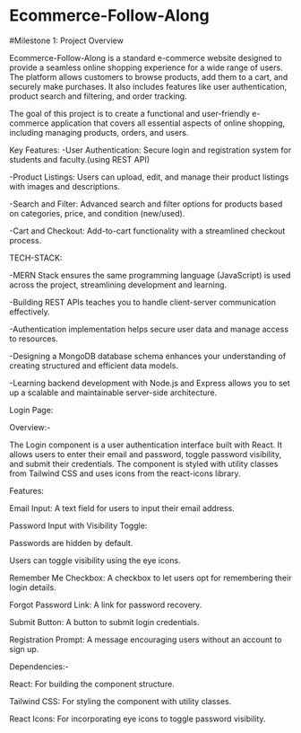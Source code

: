 # Ecommerce-Follow-Along
#Milestone 1: Project Overview

Ecommerce-Follow-Along is a standard e-commerce website designed to provide a seamless online shopping experience for a wide range of users. The platform allows customers to browse products, add them to a cart, and securely make purchases. It also includes features like user authentication, product search and filtering, and order tracking.

The goal of this project is to create a functional and user-friendly e-commerce application that covers all essential aspects of online shopping, including managing products, orders, and users.


Key Features:
-User Authentication: Secure login and registration system for students and faculty.(using REST API)

-Product Listings: Users can upload, edit, and manage their product listings with images and descriptions.

-Search and Filter: Advanced search and filter options for products based on categories, price, and condition (new/used).

-Cart and Checkout: Add-to-cart functionality with a streamlined checkout process.

TECH-STACK:

-MERN Stack ensures the same programming language (JavaScript) is used across the project, streamlining development and learning.

-Building REST APIs teaches you to handle client-server communication effectively.

-Authentication implementation helps secure user data and manage access to resources.

-Designing a MongoDB database schema enhances your understanding of creating structured and efficient data models.

-Learning backend development with Node.js and Express allows you to set up a scalable and maintainable server-side architecture.


Login Page:

Overview:-

The Login component is a user authentication interface built with React. It allows users to enter their email and password, toggle password visibility, and submit their credentials. The component is styled with utility classes from Tailwind CSS and uses icons from the react-icons library.

Features:

Email Input: A text field for users to input their email address.

Password Input with Visibility Toggle:

Passwords are hidden by default.

Users can toggle visibility using the eye icons.

Remember Me Checkbox: A checkbox to let users opt for remembering their login details.

Forgot Password Link: A link for password recovery.

Submit Button: A button to submit login credentials.

Registration Prompt: A message encouraging users without an account to sign up.

Dependencies:-

React: For building the component structure.

Tailwind CSS: For styling the component with utility classes.

React Icons: For incorporating eye icons to toggle password visibility.
